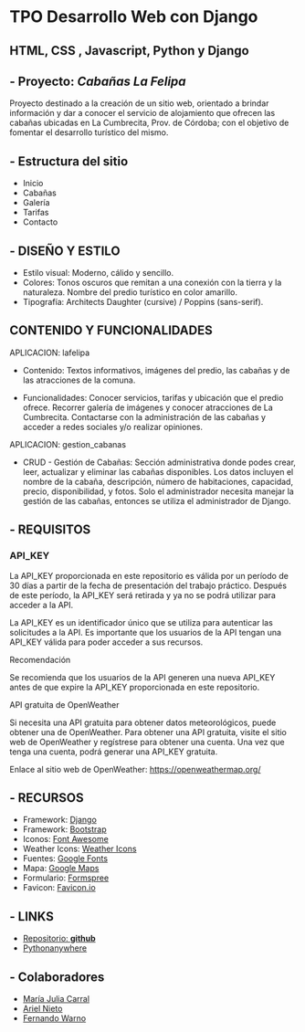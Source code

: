 # TPO Desarrollo Web con Django

## HTML, CSS , Javascript, Python y Django

## - Proyecto: *Cabañas La Felipa*

Proyecto destinado a la creación de un sitio web, orientado a brindar información y dar a conocer el servicio de alojamiento que ofrecen las cabañas ubicadas en La Cumbrecita, Prov. de Córdoba; con el objetivo de fomentar el desarrollo turístico del mismo.

## - Estructura del sitio

* Inicio
* Cabañas
* Galería
* Tarifas
* Contacto

## - DISEÑO Y ESTILO

* Estilo visual: Moderno, cálido y sencillo.
* Colores: Tonos oscuros que remitan a una conexión con la tierra y la naturaleza. Nombre del predio turístico en color amarillo.
* Tipografía: Architects Daughter (cursive) / Poppins (sans-serif).

## CONTENIDO Y FUNCIONALIDADES

APLICACION: lafelipa

* Contenido: Textos informativos, imágenes del predio, las cabañas y de las atracciones de la comuna.

* Funcionalidades: Conocer servicios, tarifas y ubicación que el predio ofrece. Recorrer galería de imágenes y conocer atracciones de La Cumbrecita. Contactarse con la administración de las cabañas y acceder a redes sociales y/o realizar opiniones.

APLICACION: gestion_cabanas

* CRUD - Gestión de Cabañas: Sección administrativa donde podes crear, leer, actualizar y eliminar las cabañas disponibles. Los datos incluyen el nombre de la cabaña, descripción, número de habitaciones, capacidad, precio, disponibilidad, y fotos.
Solo el administrador necesita manejar la gestión de las cabañas, entonces se utiliza el administrador de Django.

## - REQUISITOS

### **API_KEY**

La API_KEY proporcionada en este repositorio es válida por un período de 30 días a partir de la fecha de presentación del trabajo práctico. Después de este período, la API_KEY será retirada y ya no se podrá utilizar para acceder a la API.

La API_KEY es un identificador único que se utiliza para autenticar las solicitudes a la API. Es importante que los usuarios de la API tengan una API_KEY válida para poder acceder a sus recursos.

Recomendación

Se recomienda que los usuarios de la API generen una nueva API_KEY antes de que expire la API_KEY proporcionada en este repositorio.

API gratuita de OpenWeather

Si necesita una API gratuita para obtener datos meteorológicos, puede obtener una de OpenWeather. Para obtener una API gratuita, visite el sitio web de OpenWeather y regístrese para obtener una cuenta. Una vez que tenga una cuenta, podrá generar una API_KEY gratuita.

Enlace al sitio web de OpenWeather: <https://openweathermap.org/>

## - RECURSOS

* Framework: [Django](https://www.djangoproject.com/)
* Framework: [Bootstrap](https://getbootstrap.com/)
* Iconos: [Font Awesome](https://fontawesome.com/)
* Weather Icons: [Weather Icons](https://erikflowers.github.io/weather-icons/)
* Fuentes: [Google Fonts](https://fonts.google.com/)
* Mapa: [Google Maps](https://www.google.com/maps)
* Formulario: [Formspree](https://formspree.io/)
* Favicon: [Favicon.io](https://favicon.io/)

## - LINKS

* [Repositorio: **github**](https://github.com/ferwargit/django_La_Felipa)
* [Pythonanywhere](https://ferwar.pythonanywhere.com/)

## - Colaboradores

* [María Julia Carral](https://github.com/JuliC88)
* [Ariel Nieto](https://github.com/ArielNieto1975)
* [Fernando Warno](https://github.com/ferwargit)
